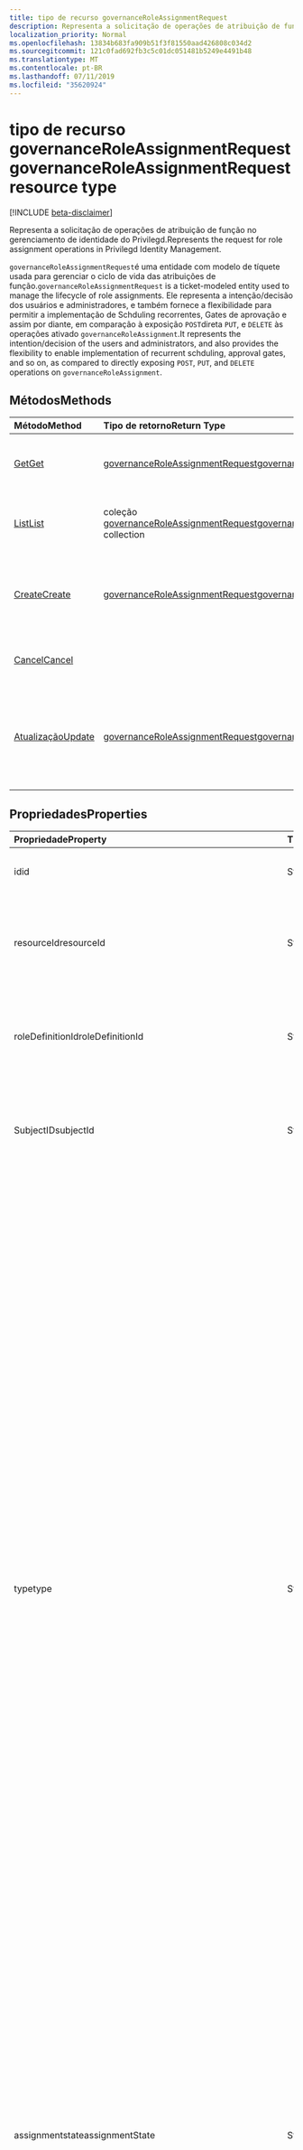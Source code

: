 ```yaml
---
title: tipo de recurso governanceRoleAssignmentRequest
description: Representa a solicitação de operações de atribuição de função no gerenciamento de identidade do Privilegd.
localization_priority: Normal
ms.openlocfilehash: 13834b683fa909b51f3f81550aad426808c034d2
ms.sourcegitcommit: 121c0fad692fb3c5c01dc051481b5249e4491b48
ms.translationtype: MT
ms.contentlocale: pt-BR
ms.lasthandoff: 07/11/2019
ms.locfileid: "35620924"
---
```

# <a name="governanceroleassignmentrequest-resource-type"></a><span data-ttu-id="647a3-103">tipo de recurso governanceRoleAssignmentRequest</span><span class="sxs-lookup"><span data-stu-id="647a3-103">governanceRoleAssignmentRequest resource type</span></span>

[!INCLUDE [beta-disclaimer](../../includes/beta-disclaimer.md)]

<span data-ttu-id="647a3-104">Representa a solicitação de operações de atribuição de função no gerenciamento de identidade do Privilegd.</span><span class="sxs-lookup"><span data-stu-id="647a3-104">Represents the request for role assignment operations in Privilegd Identity Management.</span></span>

<span data-ttu-id="647a3-105">`governanceRoleAssignmentRequest`é uma entidade com modelo de tíquete usada para gerenciar o ciclo de vida das atribuições de função.</span><span class="sxs-lookup"><span data-stu-id="647a3-105">`governanceRoleAssignmentRequest` is a ticket-modeled entity used to manage the lifecycle of role assignments.</span></span> <span data-ttu-id="647a3-106">Ele representa a intenção/decisão dos usuários e administradores, e também fornece a flexibilidade para permitir a implementação de Schduling recorrentes, Gates de aprovação e assim por diante, em comparação à exposição `POST`direta `PUT`, e `DELETE` às operações ativado `governanceRoleAssignment`.</span><span class="sxs-lookup"><span data-stu-id="647a3-106">It represents the intention/decision of the users and administrators, and also provides the flexibility to enable implementation of recurrent schduling, approval gates, and so on, as compared to directly exposing `POST`, `PUT`, and `DELETE` operations on `governanceRoleAssignment`.</span></span>

## <a name="methods"></a><span data-ttu-id="647a3-107">Métodos</span><span class="sxs-lookup"><span data-stu-id="647a3-107">Methods</span></span>

| <span data-ttu-id="647a3-108">Método</span><span class="sxs-lookup"><span data-stu-id="647a3-108">Method</span></span>          |<span data-ttu-id="647a3-109">Tipo de retorno</span><span class="sxs-lookup"><span data-stu-id="647a3-109">Return Type</span></span>  |<span data-ttu-id="647a3-110">Descrição</span><span class="sxs-lookup"><span data-stu-id="647a3-110">Description</span></span>|
|:------------|:--------|:--------|
|[<span data-ttu-id="647a3-111">Get</span><span class="sxs-lookup"><span data-stu-id="647a3-111">Get</span></span>](../api/governanceroleassignmentrequest-get.md) | [<span data-ttu-id="647a3-112">governanceRoleAssignmentRequest</span><span class="sxs-lookup"><span data-stu-id="647a3-112">governanceRoleAssignmentRequest</span></span>](../resources/governanceroleassignmentrequest.md)|<span data-ttu-id="647a3-113">Obtenha uma solicitação de atribuição de função especificada por ID.</span><span class="sxs-lookup"><span data-stu-id="647a3-113">Get a role assignment request specified by ID.</span></span>  
|[<span data-ttu-id="647a3-114">List</span><span class="sxs-lookup"><span data-stu-id="647a3-114">List</span></span>](../api/governanceroleassignmentrequest-list.md) | <span data-ttu-id="647a3-115">coleção [governanceRoleAssignmentRequest](../resources/governanceroleassignmentrequest.md)</span><span class="sxs-lookup"><span data-stu-id="647a3-115">[governanceRoleAssignmentRequest](../resources/governanceroleassignmentrequest.md)  collection</span></span>|<span data-ttu-id="647a3-116">Obter solicitações de atribuição de função em um recurso.</span><span class="sxs-lookup"><span data-stu-id="647a3-116">Get role assignment requests on a resource.</span></span>|
|[<span data-ttu-id="647a3-117">Create</span><span class="sxs-lookup"><span data-stu-id="647a3-117">Create</span></span>](../api/governanceroleassignmentrequest-post.md)|  [<span data-ttu-id="647a3-118">governanceRoleAssignmentRequest</span><span class="sxs-lookup"><span data-stu-id="647a3-118">governanceRoleAssignmentRequest</span></span>](../resources/governanceroleassignmentrequest.md)|<span data-ttu-id="647a3-119">Criar uma solicitação para gerenciar o ciclo de vida da atribuição de função nova ou existente.</span><span class="sxs-lookup"><span data-stu-id="647a3-119">Create a request to manage the lifecycle of existing or new role assignment.</span></span>|
|[<span data-ttu-id="647a3-120">Cancel</span><span class="sxs-lookup"><span data-stu-id="647a3-120">Cancel</span></span>](../api/governanceroleassignmentrequest-cancel.md)|  |<span data-ttu-id="647a3-121">Cancelar uma solicitação de atribuição de função pendente.</span><span class="sxs-lookup"><span data-stu-id="647a3-121">Cancel a pending role assignment request.</span></span>|
|[<span data-ttu-id="647a3-122">Atualização</span><span class="sxs-lookup"><span data-stu-id="647a3-122">Update</span></span>](../api/governanceroleassignmentrequest-update.md)| [<span data-ttu-id="647a3-123">governanceRoleAssignmentRequest</span><span class="sxs-lookup"><span data-stu-id="647a3-123">governanceRoleAssignmentRequest</span></span>](../resources/governanceroleassignmentrequest.md)|<span data-ttu-id="647a3-124">Os administradores atualizam as decisões sobre solicitações se as solicitações estiverem no `PendingAdminDecision`status de.</span><span class="sxs-lookup"><span data-stu-id="647a3-124">Administrators update the decisions on requests if the requests are in status of `PendingAdminDecision`.</span></span>|

## <a name="properties"></a><span data-ttu-id="647a3-125">Propriedades</span><span class="sxs-lookup"><span data-stu-id="647a3-125">Properties</span></span>
| <span data-ttu-id="647a3-126">Propriedade</span><span class="sxs-lookup"><span data-stu-id="647a3-126">Property</span></span>                  | <span data-ttu-id="647a3-127">Tipo</span><span class="sxs-lookup"><span data-stu-id="647a3-127">Type</span></span>          |<span data-ttu-id="647a3-128">Descrição</span><span class="sxs-lookup"><span data-stu-id="647a3-128">Description</span></span>|
|:--------------------------|:--------------|:----------|
|<span data-ttu-id="647a3-129">id</span><span class="sxs-lookup"><span data-stu-id="647a3-129">id</span></span>                         |<span data-ttu-id="647a3-130">String</span><span class="sxs-lookup"><span data-stu-id="647a3-130">String</span></span>         |<span data-ttu-id="647a3-131">A ID da solicitação de atribuição de função.</span><span class="sxs-lookup"><span data-stu-id="647a3-131">The id of the role assignment request.</span></span>|
|<span data-ttu-id="647a3-132">resourceId</span><span class="sxs-lookup"><span data-stu-id="647a3-132">resourceId</span></span>                 |<span data-ttu-id="647a3-133">String</span><span class="sxs-lookup"><span data-stu-id="647a3-133">String</span></span>         |<span data-ttu-id="647a3-134">Obrigatório.</span><span class="sxs-lookup"><span data-stu-id="647a3-134">Required.</span></span> <span data-ttu-id="647a3-135">A ID do recurso ao qual a solicitação de atribuição de função está associada.</span><span class="sxs-lookup"><span data-stu-id="647a3-135">The id of the resource which the role assignment request is associated with.</span></span>|
|<span data-ttu-id="647a3-136">roleDefinitionId</span><span class="sxs-lookup"><span data-stu-id="647a3-136">roleDefinitionId</span></span>           |<span data-ttu-id="647a3-137">String</span><span class="sxs-lookup"><span data-stu-id="647a3-137">String</span></span>         |<span data-ttu-id="647a3-138">Obrigatório.</span><span class="sxs-lookup"><span data-stu-id="647a3-138">Required.</span></span> <span data-ttu-id="647a3-139">A ID da definição de função à qual a solicitação de atribuição de função está associada.</span><span class="sxs-lookup"><span data-stu-id="647a3-139">The id of the role definition which the role assignment request is associated with.</span></span>|
|<span data-ttu-id="647a3-140">SubjectID</span><span class="sxs-lookup"><span data-stu-id="647a3-140">subjectId</span></span>                  |<span data-ttu-id="647a3-141">String</span><span class="sxs-lookup"><span data-stu-id="647a3-141">String</span></span>         |<span data-ttu-id="647a3-142">Obrigatório.</span><span class="sxs-lookup"><span data-stu-id="647a3-142">Required.</span></span> <span data-ttu-id="647a3-143">A ID da entidade à qual a solicitação de atribuição de função está associada.</span><span class="sxs-lookup"><span data-stu-id="647a3-143">The id of the subject which the role assignment request is associated with.</span></span>|
|<span data-ttu-id="647a3-144">type</span><span class="sxs-lookup"><span data-stu-id="647a3-144">type</span></span>                       |<span data-ttu-id="647a3-145">String</span><span class="sxs-lookup"><span data-stu-id="647a3-145">String</span></span>         |<span data-ttu-id="647a3-146">Obrigatório.</span><span class="sxs-lookup"><span data-stu-id="647a3-146">Required.</span></span> <span data-ttu-id="647a3-147">Representando o tipo da operação na atribuição de função.</span><span class="sxs-lookup"><span data-stu-id="647a3-147">Representing the type of the operation on the role assignment.</span></span> <span data-ttu-id="647a3-148">O valor pode ser</span><span class="sxs-lookup"><span data-stu-id="647a3-148">The value can be</span></span> <ul><li><span data-ttu-id="647a3-149">`AdminAdd`: Os administradores atribuem usuários/grupos a funções;</span><span class="sxs-lookup"><span data-stu-id="647a3-149">`AdminAdd`: Adminstrators assign users/groups to roles;</span></span></li><li><span data-ttu-id="647a3-150">`UserAdd`: Os usuários ativam atribuições qualificadas;</span><span class="sxs-lookup"><span data-stu-id="647a3-150">`UserAdd`: Users activate eligible assignments;</span></span></li><li> <span data-ttu-id="647a3-151">`AdminUpdate`: Administradores alterar as atribuições de função existentes</span><span class="sxs-lookup"><span data-stu-id="647a3-151">`AdminUpdate`: Adminstrators change existing role assignments</span></span></li><li><span data-ttu-id="647a3-152">`AdminRemove`: Administradores removem usuários/grupos de funções;</span><span class="sxs-lookup"><span data-stu-id="647a3-152">`AdminRemove`: Adminstrators remove users/groups from roles;</span></span><li><span data-ttu-id="647a3-153">`UserRemove`: Os usuários desativam atribuições ativas;</span><span class="sxs-lookup"><span data-stu-id="647a3-153">`UserRemove`: Users deactivate active assignments;</span></span><li><span data-ttu-id="647a3-154">`UserExtend`: Os usuários solicitam estender suas atribuições de expiração;</span><span class="sxs-lookup"><span data-stu-id="647a3-154">`UserExtend`: Users request to extend their expiring assignments;</span></span></li><li><span data-ttu-id="647a3-155">`AdminExtend`: Os administradores extendem as atribuições expiradas.</span><span class="sxs-lookup"><span data-stu-id="647a3-155">`AdminExtend`: Administrators extend expiring assignments.</span></span></li><li><span data-ttu-id="647a3-156">`UserRenew`: Os usuários solicitam a renovação de suas atribuições expiradas;</span><span class="sxs-lookup"><span data-stu-id="647a3-156">`UserRenew`: Users request to renew their expired assignments;</span></span></li><li><span data-ttu-id="647a3-157">`AdminRenew`: Os administradores extendem as atribuições expiradas.</span><span class="sxs-lookup"><span data-stu-id="647a3-157">`AdminRenew`: Administrators extend expiring assignments.</span></span></li></ul>|
|<span data-ttu-id="647a3-158">assignmentstate</span><span class="sxs-lookup"><span data-stu-id="647a3-158">assignmentState</span></span>|<span data-ttu-id="647a3-159">String</span><span class="sxs-lookup"><span data-stu-id="647a3-159">String</span></span>  |<span data-ttu-id="647a3-160">Obrigatório.</span><span class="sxs-lookup"><span data-stu-id="647a3-160">Required.</span></span> <span data-ttu-id="647a3-161">O estado da atribuição.</span><span class="sxs-lookup"><span data-stu-id="647a3-161">The state of the assignment.</span></span> <span data-ttu-id="647a3-162">O valor pode ser</span><span class="sxs-lookup"><span data-stu-id="647a3-162">The value can be</span></span> <ul><li> <span data-ttu-id="647a3-163">`Eligible`para atribuição qualificada</span><span class="sxs-lookup"><span data-stu-id="647a3-163">`Eligible` for eligible assignment</span></span></li><li> <span data-ttu-id="647a3-164">`Active`– Se ele for atribuído `Active` diretamente por administradores ou ativado em uma atribuição qualificada pelos usuários.</span><span class="sxs-lookup"><span data-stu-id="647a3-164">`Active` - if it is directly assigned `Active` by administrators, or activated on an eligible assignment by the users.</span></span></li></ul>|
|<span data-ttu-id="647a3-165">requestedDateTime</span><span class="sxs-lookup"><span data-stu-id="647a3-165">requestedDateTime</span></span>          |<span data-ttu-id="647a3-166">DateTimeOffset</span><span class="sxs-lookup"><span data-stu-id="647a3-166">DateTimeOffset</span></span> |<span data-ttu-id="647a3-167">Somente leitura.</span><span class="sxs-lookup"><span data-stu-id="647a3-167">Read-only.</span></span> <span data-ttu-id="647a3-168">O tempo de criação da solicitação.</span><span class="sxs-lookup"><span data-stu-id="647a3-168">The request create time.</span></span> <span data-ttu-id="647a3-169">O tipo Timestamp representa informações de data e hora usando o formato ISO 8601 e está sempre no horário UTC.</span><span class="sxs-lookup"><span data-stu-id="647a3-169">The Timestamp type represents date and time information using ISO 8601 format and is always in UTC time.</span></span> <span data-ttu-id="647a3-170">Por exemplo, meia-noite em UTC no dia 1º de janeiro de 2014 teria esta aparência: `'2014-01-01T00:00:00Z'`</span><span class="sxs-lookup"><span data-stu-id="647a3-170">For example, midnight UTC on Jan 1, 2014 would look like this: `'2014-01-01T00:00:00Z'`</span></span>|
|<span data-ttu-id="647a3-171">Cronograma</span><span class="sxs-lookup"><span data-stu-id="647a3-171">schedule</span></span>                   |[<span data-ttu-id="647a3-172">governanceSchedule</span><span class="sxs-lookup"><span data-stu-id="647a3-172">governanceSchedule</span></span>](governanceschedule.md)|<span data-ttu-id="647a3-173">O objeto Schedule da solicitação de atribuição de função.</span><span class="sxs-lookup"><span data-stu-id="647a3-173">The schedule object of the role assignment request.</span></span>|
|<span data-ttu-id="647a3-174">motivos</span><span class="sxs-lookup"><span data-stu-id="647a3-174">reason</span></span>                     |<span data-ttu-id="647a3-175">String</span><span class="sxs-lookup"><span data-stu-id="647a3-175">String</span></span>         |<span data-ttu-id="647a3-176">Uma mensagem fornecida por usuários e administradores quando você cria a solicitação sobre por que ela é necessária.</span><span class="sxs-lookup"><span data-stu-id="647a3-176">A message provided by users and administrators when create the request about why it is needed.</span></span>|
|<span data-ttu-id="647a3-177">status</span><span class="sxs-lookup"><span data-stu-id="647a3-177">status</span></span>                     |[<span data-ttu-id="647a3-178">governanceRoleAssignmentRequestStatus</span><span class="sxs-lookup"><span data-stu-id="647a3-178">governanceRoleAssignmentRequestStatus</span></span>](governanceroleassignmentrequeststatus.md)         |<span data-ttu-id="647a3-179">O status da solicitação de atribuição de função.</span><span class="sxs-lookup"><span data-stu-id="647a3-179">The status of the role assignment request.</span></span>|
|<span data-ttu-id="647a3-180">linkedEligibleRoleAssignmentId</span><span class="sxs-lookup"><span data-stu-id="647a3-180">linkedEligibleRoleAssignmentId</span></span>|<span data-ttu-id="647a3-181">String</span><span class="sxs-lookup"><span data-stu-id="647a3-181">String</span></span>        |<span data-ttu-id="647a3-182">Se esta for uma solicitação para ativação de função, ela representará a ID `eligible assignment` da referida; Caso contrário, o valor `null`será.</span><span class="sxs-lookup"><span data-stu-id="647a3-182">If this is a request for role activation, it represents the id of the `eligible assignment` being referred; Otherwise, the value is `null`.</span></span> |



## <a name="relationships"></a><span data-ttu-id="647a3-183">Relações</span><span class="sxs-lookup"><span data-stu-id="647a3-183">Relationships</span></span>
| <span data-ttu-id="647a3-184">Relação</span><span class="sxs-lookup"><span data-stu-id="647a3-184">Relationship</span></span> | <span data-ttu-id="647a3-185">Tipo</span><span class="sxs-lookup"><span data-stu-id="647a3-185">Type</span></span>                                |<span data-ttu-id="647a3-186">Descrição</span><span class="sxs-lookup"><span data-stu-id="647a3-186">Description</span></span>|
|:-------------|:----------------------------------|:----------|
|<span data-ttu-id="647a3-187">recurso</span><span class="sxs-lookup"><span data-stu-id="647a3-187">resource</span></span>      |[<span data-ttu-id="647a3-188">Entidadegovernanceresource</span><span class="sxs-lookup"><span data-stu-id="647a3-188">governanceResource</span></span>](../resources/governanceresource.md)            |<span data-ttu-id="647a3-189">Somente leitura.</span><span class="sxs-lookup"><span data-stu-id="647a3-189">Read-only.</span></span> <span data-ttu-id="647a3-190">O recurso para o qual a solicitação pretende.</span><span class="sxs-lookup"><span data-stu-id="647a3-190">The resource that the request aims to.</span></span> |
|<span data-ttu-id="647a3-191">roleDefinition</span><span class="sxs-lookup"><span data-stu-id="647a3-191">roleDefinition</span></span>|[<span data-ttu-id="647a3-192">governanceRoleDefinition</span><span class="sxs-lookup"><span data-stu-id="647a3-192">governanceRoleDefinition</span></span>](../resources/governanceroledefinition.md)|<span data-ttu-id="647a3-193">Somente leitura.</span><span class="sxs-lookup"><span data-stu-id="647a3-193">Read-only.</span></span> <span data-ttu-id="647a3-194">A definição de função para a qual a solicitação pretende.</span><span class="sxs-lookup"><span data-stu-id="647a3-194">The role definition that the request aims to.</span></span> |
|<span data-ttu-id="647a3-195">subject</span><span class="sxs-lookup"><span data-stu-id="647a3-195">subject</span></span>       |[<span data-ttu-id="647a3-196">governanceSubject</span><span class="sxs-lookup"><span data-stu-id="647a3-196">governanceSubject</span></span>](../resources/governancesubject.md)|<span data-ttu-id="647a3-197">Somente leitura.</span><span class="sxs-lookup"><span data-stu-id="647a3-197">Read-only.</span></span> <span data-ttu-id="647a3-198">A entidade de usuário/grupo.</span><span class="sxs-lookup"><span data-stu-id="647a3-198">The user/group principal.</span></span>|

### <a name="json-representation"></a><span data-ttu-id="647a3-199">Representação JSON</span><span class="sxs-lookup"><span data-stu-id="647a3-199">JSON representation</span></span>

<span data-ttu-id="647a3-200">Veja a seguir uma representação JSON do recurso.</span><span class="sxs-lookup"><span data-stu-id="647a3-200">Here is a JSON representation of the resource.</span></span>

<!-- {
  "blockType": "resource",
  "keyProperty": "id",
  "optionalProperties": [

  ],
  "@odata.type": "microsoft.graph.governanceRoleAssignmentRequest"
}-->

```json
{
  "id": "String (identifier)",
  "resourceId": "String",
  "roleDefinitionId": "String",
  "subjectId": "String",
  "type": "String",
  "assignmentState": "String",
  "reason": "String",
  "requestedDateTime": "String (timestamp)",
  "schedule": {"@odata.type": "microsoft.graph.governanceSchedule"},
  "status": {"@odata.type": "microsoft.graph.governanceRoleAssignmentRequestStatus"},
  "linkedEligibleRoleAssignmentId": "String"
}

```

<!-- uuid: 8fcb5dbc-d5aa-4681-8e31-b001d5168d79
2015-10-25 14:57:30 UTC -->
<!--
{
  "type": "#page.annotation",
  "description": "governanceRoleAssignmentRequest",
  "keywords": "",
  "section": "documentation",
  "tocPath": "",
  "suppressions": []
}
-->
